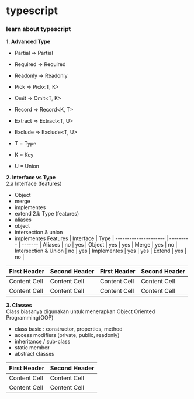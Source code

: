 # typescript
### learn about typescript

**1. Advanced Type**
- Partial   =>  Partial<T>
- Required  =>  Required<T>
- Readonly  =>  Readonly<T>
- Pick      =>  Pick<T, K>
- Omit      =>  Omit<T, K>
- Record    =>  Record<K, T>
- Extract   =>  Extract<T, U> 
- Exclude   =>  Exclude<T, U>

- T = Type
- K = Key
- U = Union


**2. Interface vs Type** <br />
2.a Interface (features)
   - Object
   - merge
   - implementes
   - extend
2.b Type (features)
   - aliases
   - object
   - intersection & union
   - implementes
Features              | Interface | Type    |
--------------------- | --------- | ------- |
Aliases               | no        | yes     |
Object                | yes       | yes     |
Merge                 | yes       | no      | 
Intersection & Union  | no        | yes     |
Implementes           | yes       | yes     | 
Extend                | yes       | no      | 

First Header  | Second Header | First Header  | Second Header
------------- | ------------- | ------------- | -------------
Content Cell  | Content Cell  | Content Cell  | Content Cell
Content Cell  | Content Cell  | Content Cell  | Content Cell

**3. Classes** <br />
   Class biasanya digunakan untuk menerapkan Object Oriented Programming(OOP)
- class basic : constructor, properties, method
- access modifiers (private, public, readonly)
- inheritance / sub-class
- static member
- abstract classes

First Header  | Second Header
------------- | -------------
Content Cell  | Content Cell
Content Cell  | Content Cell